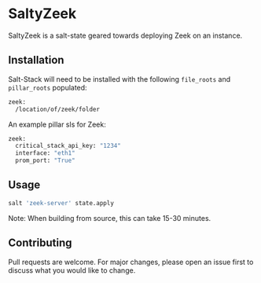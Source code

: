 # SaltyZeek
SaltyZeek is a salt-state geared towards deploying Zeek on an instance.  
## Installation
Salt-Stack will need to be installed with the following `file_roots` and `pillar_roots` populated:
```bash
zeek:
  /location/of/zeek/folder
```
An example pillar sls for Zeek:
```bash
zeek:
  critical_stack_api_key: "1234"
  interface: "eth1"
  prom_port: "True"
```
## Usage
```bash
salt 'zeek-server' state.apply
```
Note: When building from source, this can take 15-30 minutes.
## Contributing
Pull requests are welcome. For major changes, please open an issue first to discuss what you would like to change.
